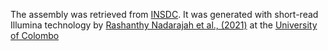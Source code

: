 The assembly was retrieved from [INSDC](https://www.ncbi.nlm.nih.gov/assembly/GCA_003640385.1). It was generated with short-read Illumina technology by [Rashanthy Nadarajah et al., (2021)](https://doi.org/10.21203/rs.3.rs-579175/v1) at the [University of Colombo](https://cmb.ac.lk/)
